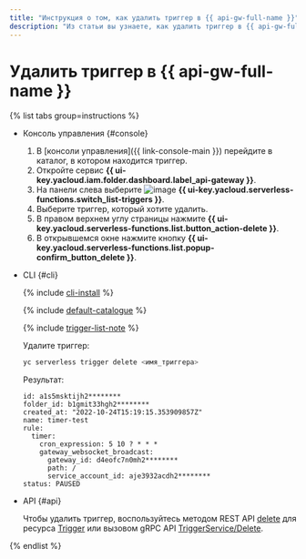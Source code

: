 ```yaml
---
title: "Инструкция о том, как удалить триггер в {{ api-gw-full-name }}"
description: "Из статьи вы узнаете, как удалить триггер в {{ api-gw-full-name }}."
---
```


# Удалить триггер в {{ api-gw-full-name }}

{% list tabs group=instructions %}

- Консоль управления {#console}

    1. В [консоли управления]({{ link-console-main }}) перейдите в каталог, в котором находится триггер.
    1. Откройте сервис **{{ ui-key.yacloud.iam.folder.dashboard.label_api-gateway }}**.
    1. На панели слева выберите ![image](../../../_assets/console-icons/gear-play.svg) **{{ ui-key.yacloud.serverless-functions.switch_list-triggers }}**.
    1. Выберите триггер, который хотите удалить.
    1. В правом верхнем углу страницы нажмите **{{ ui-key.yacloud.serverless-functions.list.button_action-delete }}**.
    1. В открывшемся окне нажмите кнопку **{{ ui-key.yacloud.serverless-functions.list.popup-confirm_button_delete }}**.
    
- CLI {#cli}
  
    {% include [cli-install](../../../_includes/cli-install.md) %}
    
    {% include [default-catalogue](../../../_includes/default-catalogue.md) %}

    {% include [trigger-list-note](../../../_includes/serverless-containers/trigger-list-note.md) %}
    
    Удалите триггер:
    
    ```bash
    yc serverless trigger delete <имя_триггера>
    ```

    Результат:
    
    ```text
    id: a1s5msktijh2********
    folder_id: b1gmit33hgh2********
    created_at: "2022-10-24T15:19:15.353909857Z"
    name: timer-test
    rule:
      timer:
        cron_expression: 5 10 ? * * *
        gateway_websocket_broadcast:
          gateway_id: d4eofc7n0mh2********
          path: /
          service_account_id: aje3932acdh2********
    status: PAUSED
    ```

- API {#api}

  Чтобы удалить триггер, воспользуйтесь методом REST API [delete](../../triggers/api-ref/Trigger/delete.md) для ресурса [Trigger](../../triggers/api-ref/Trigger/index.md) или вызовом gRPC API [TriggerService/Delete](../../triggers/api-ref/grpc/trigger_service.md#Delete).

{% endlist %}
